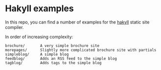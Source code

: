 Hakyll examples
===============

In this repo, you can find a number of examples for the [hakyll][] static site
compiler.

[hakyll]: http://jaspervdj.be/hakyll

In order of increasing complexity:

    brochure/       A very simple brochure site
    morepages/      Slightly more complicated brochure site with partials
    simpleblog/     A simple blog
    feedblog/       Adds an RSS feed to the simple blog
    tagblog/        Adds tags to the simple blog
